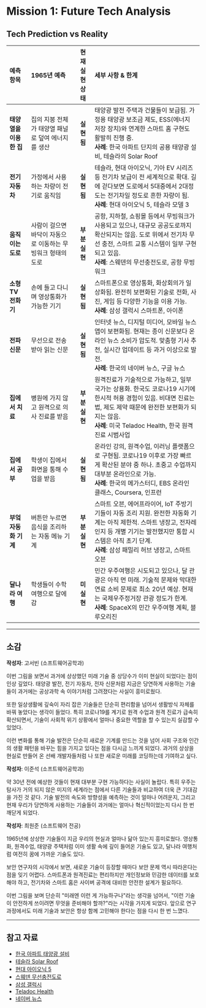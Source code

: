 # Mission 1: Future Tech Analysis

## Tech Prediction vs Reality

| 예측 항목 | 1965년 예측 | 현재 실현 상태 | 세부 사항 & 한계 |
|:---|:---|:---:|:---|
| **태양열을 이용한 집** | 집의 지붕 전체가 태양열 패널로 덮여 에너지를 생산 | **실현됨** | 태양광 발전 주택과 건물들이 보급됨. 가정용 태양광 보조금 제도, ESS(에너지 저장 장치)와 연계한 스마트 홈 구현도 활발히 진행 중.<br/>**사례**: 한국 아파트 단지의 공용 태양광 설비, 테슬라의 Solar Roof |
| **전기자동차** | 가정에서 사용하는 차량이 전기로 움직임 | **실현됨** | 테슬라, 현대 아이오닉, 기아 EV 시리즈 등 전기차 보급이 전 세계적으로 확대. 길에 걷다보면 도로에서 5대중에서 2대정도는 전기차일 정도로 흔한 자량이 됨.<br/>**사례**: 현대 아이오닉 5, 테슬라 모델 3 |
| **움직이는 도로** | 사람이 걸으면 바닥이 자동으로 이동하는 무빙워크 형태의 도로 | **부분 실현** | 공항, 지하철, 쇼핑몰 등에서 무빙워크가 사용되고 있으나, 대규모 공공도로까지 확산되지는 않음. 도로 위에서 전기차 무선 충전, 스마트 교통 시스템이 일부 구현되고 있음.<br/>**사례**: 스웨덴의 무선충전도로, 공항 무빙워크 |
| **소형 TV 전화기** | 손에 들고 다니며 영상통화가 가능한 기기 | **실현됨** | 스마트폰으로 영상통화, 화상회의가 일상화됨. 완전히 보편화된 기술로 전화, 사진, 게임 등 다양한 기능을 이용 가능.<br/>**사례**: 삼성 갤럭시 스마트폰, 아이폰 |
| **전파신문** | 무선으로 전송받아 읽는 신문 | **실현됨** | 인터넷 뉴스, 디지털 미디어, 모바일 뉴스 앱이 보편화됨. 현재는 종이 신문보다 온라인 뉴스 소비가 압도적. 맞춤형 기사 추천, 실시간 업데이트 등 과거 이상으로 발전.<br/>**사례**: 한국의 네이버 뉴스, 구글 뉴스 |
| **집에서 치료** | 병원에 가지 않고 원격으로 의사 진료를 받음 | **부분 실현** | 원격진료가 기술적으로 가능하고, 일부 국가는 상용화. 한국도 코로나19 시기에 한시적 허용 경험이 있음. 비대면 진료는 법, 제도 제약 때문에 완전한 보편화가 되지는 않음.<br/>**사례**: 미국 Teladoc Health, 한국 원격진료 시범사업 |
| **집에서 공부** | 학생이 집에서 화면을 통해 수업을 받음 | **실현됨** | 온라인 강의, 원격수업, 이러닝 플랫폼으로 구현됨. 코로나19 이후로 가장 빠르게 확산된 분야 중 하나. 초중고 수업까지 대부분 온라인으로 가능.<br/>**사례**: 한국의 메가스터디, EBS 온라인 클래스, Coursera, 인프런 |
| **부엌 자동화 기계** | 버튼만 누르면 음식을 조리하는 자동 메뉴 기계 | **부분 실현** | 스마트 오븐, 에어프라이어, IoT 주방기기들이 자동 조리 지원. 완전한 자동화 기계는 아직 제한적. 스마트 냉장고, 전자레인지 등 개별 기기는 발전했지만 통합 시스템은 아직 초기 단계.<br/>**사례**: 삼성 패밀리 허브 냉장고, 스마트 오븐 |
| **달나라 여행** | 학생들이 수학여행으로 달에 감 | **미실현** | 민간 우주여행은 시도되고 있으나, 달 관광은 아직 먼 미래. 기술적 문제와 막대한 연료 소비 문제로 최소 20년 예상. 현재는 국제우주정거장 관광 정도가 한계.<br/>**사례**: SpaceX의 민간 우주여행 계획, 블루오리진 |


---

## 소감
**작성자**: 고서빈 (소프트웨어공학과)

이번 그림을 보면서 과거에 상상했던 미래 기술 중 상당수가 이미 현실이 되었다는 점이 인상 깊었다. 태양광 발전, 전기 자동차, 전자 신문처럼 지금은 당연하게 사용하는 기술들이 과거에는 공상과학 속 이야기처럼 그려졌다는 사실이 흥미로웠다.

또한 일상생활에 깊숙이 자리 잡은 기술들은 단순히 편리함을 넘어서 생활방식 자체를 바꿔 놓았다는 생각이 들었다. 특히 코로나19를 계기로 원격 수업과 원격 진료가 급속히 확산되면서, 기술이 사회적 위기 상황에서 얼마나 중요한 역할을 할 수 있는지 실감할 수 있었다.

이런 변화를 통해 기술 발전은 단순히 새로운 기계를 만드는 것을 넘어 사회 구조와 인간의 생활 패턴을 바꾸는 힘을 가지고 있다는 점을 다시금 느끼게 되었다. 과거의 상상을 현실로 만들어 온 선배 개발자들처럼 나 또한 새로운 미래를 코딩하는데 기여하고 싶다.

**작성자**: 이준석 (소프트웨어공학과)

약 30년 전에 예상한 것들이 현재 대부분 구현 가능하다는 사실이 놀랍다. 특히 우주는 탐사가 거의 되지 않은 미지의 세계라는 점에서 다른 기술들과 비교하여 더욱 큰 기대감을 가진 것 같다. 기술 발전의 속도와 방향성을 예측하는 것이 얼마나 어려운지, 그리고 현재 우리가 당연하게 사용하는 기술들이 과거에는 얼마나 혁신적이었는지 다시 한 번 깨닫게 되었다.

**작성자**: 최원준 (소프트웨어 전공)

1965년에 상상한 기술들이 지금 우리의 현실과 얼마나 닮아 있는지 흥미로웠다. 영상통화, 원격수업, 태양광 주택처럼 이미 생활 속에 깊이 들어온 기술도 있고, 달나라 여행처럼 여전히 꿈에 가까운 기술도 있다.  

보안 연구자의 시각에서 보면, 새로운 기술이 등장할 때마다 보안 문제 역시 따라온다는 점을 잊기 어렵다. 스마트폰과 원격진료는 편리하지만 개인정보와 민감한 데이터를 보호해야 하고, 전기차와 스마트 홈은 사이버 공격에 대비한 안전한 설계가 필요하다.  

이번 그림을 보며 단순히 "미래엔 이런 게 가능하구나"라는 생각을 넘어서, "이런 기술이 안전하게 쓰이려면 무엇을 준비해야 할까?"라는 시각을 가지게 되었다. 앞으로 연구 과정에서도 미래 기술과 보안은 항상 함께 고민해야 한다는 점을 다시 한 번 느꼈다.

---

## 참고 자료
- [한국 아파트 태양광 설비](https://marketin.edaily.co.kr/News/ReadE?newsId=03391526642197784)
- [테슬라 Solar Roof](https://www.encar.com/mg/post.do?method=view&pagetype=news&subid=news1&postid=77123)
- [현대 아이오닉 5](https://www.hyundai.com/worldwide/ko/brand-journal/ioniq/ioniq5)
- [스웨덴 무선충전도로](https://www.sciencetimes.co.kr/nscvrg/view/menu/253?searchCategory=225&nscvrgSn=223489)
- [삼성 갤럭시](https://www.samsung.com/sec/smartphones/all-smartphones/)
- [Teladoc Health](https://www.teladochealth.com/)
- [네이버 뉴스](https://news.naver.com/)
